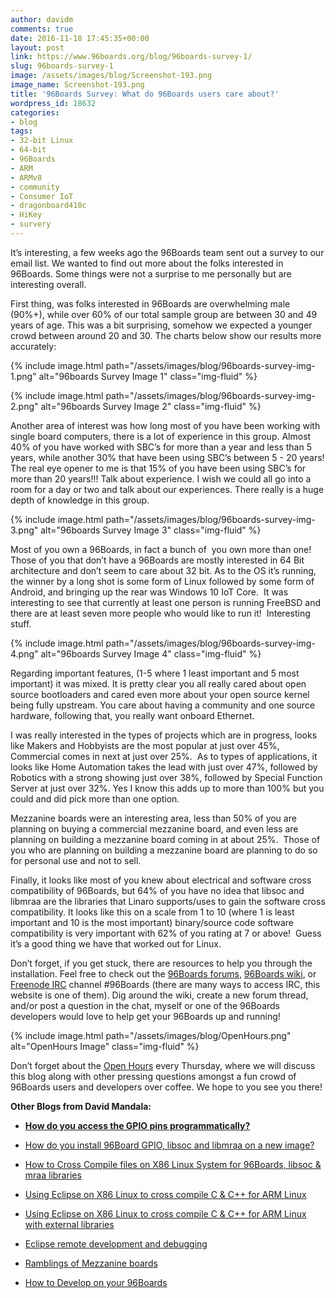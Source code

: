 ```yaml
---
author: davidm
comments: true
date: 2016-11-18 17:45:35+00:00
layout: post
link: https://www.96boards.org/blog/96boards-survey-1/
slug: 96boards-survey-1
image: /assets/images/blog/Screenshot-193.png
image_name: Screenshot-193.png
title: '96Boards Survey: What do 96Boards users care about?'
wordpress_id: 18632
categories:
- blog
tags:
- 32-bit Linux
- 64-bit
- 96Boards
- ARM
- ARMv8
- community
- Consumer IoT
- dragonboard410c
- HiKey
- survery
---
```


It’s interesting, a few weeks ago the 96Boards team sent out a survey to our email list. We wanted to find out more about the folks interested in 96Boards. Some things were not a surprise to me personally but are interesting overall.

First thing, was folks interested in 96Boards are overwhelming male (90%+), while over 60% of our total sample group are between 30 and 49 years of age. This was a bit surprising, somehow we expected a younger crowd between around 20 and 30. The charts below show our results more accurately:

{% include image.html path="/assets/images/blog/96boards-survey-img-1.png" alt="96boards Survey Image 1" class="img-fluid" %}

{% include image.html path="/assets/images/blog/96boards-survey-img-2.png" alt="96boards Survey Image 2" class="img-fluid" %}

Another area of interest was how long most of you have been working with single board computers, there is a lot of experience in this group. Almost 40% of you have worked with SBC’s for more than a year and less than 5 years, while another 30% that have been using SBC’s between 5 - 20 years! The real eye opener to me is that 15% of you have been using SBC’s for more than 20 years!!! Talk about experience. I wish we could all go into a room for a day or two and talk about our experiences. There really is a huge depth of knowledge in this group.

{% include image.html path="/assets/images/blog/96boards-survey-img-3.png" alt="96boards Survey Image 3" class="img-fluid" %}

Most of you own a 96Boards, in fact a bunch of  you own more than one! Those of you that don’t have a 96Boards are mostly interested in 64 Bit architecture and don’t seem to care about 32 bit. As to the OS it’s running, the winner by a long shot is some form of Linux followed by some form of Android, and bringing up the rear was Windows 10 IoT Core.  It was interesting to see that currently at least one person is running FreeBSD and there are at least seven more people who would like to run it!  Interesting stuff.

{% include image.html path="/assets/images/blog/96boards-survey-img-4.png" alt="96boards Survey Image 4" class="img-fluid" %}

Regarding important features, (1-5 where 1 least important and 5 most important) it was mixed. It is pretty clear you all really cared about open source bootloaders and cared even more about your open source kernel being fully upstream. You care about having a community and one source hardware, following that, you really want onboard Ethernet.

I was really interested in the types of projects which are in progress, looks like Makers and Hobbyists are the most popular at just over 45%, Commercial comes in next at just over 25%.  As to types of applications, it looks like Home Automation takes the lead with just over 47%, followed by Robotics with a strong showing just over 38%, followed by Special Function Server at just over 32%. Yes I know this adds up to more than 100% but you could and did pick more than one option.

Mezzanine boards were an interesting area, less than 50% of you are planning on buying a commercial mezzanine board, and even less are planning on building a mezzanine board coming in at about 25%.  Those of you who are planning on building a mezzanine board are planning to do so for personal use and not to sell.

Finally, it looks like most of you knew about electrical and software cross compatibility of 96Boards, but 64% of you have no idea that libsoc and libmraa are the libraries that Linaro supports/uses to gain the software cross compatibility. It looks like this on a scale from 1 to 10 (where 1 is least important and 10 is the most important) binary/source code software compatibility is very important with 62% of you rating at 7 or above!  Guess it’s a good thing we have that worked out for Linux.

Don’t forget, if you get stuck, there are resources to help you through the installation. Feel free to check out the [96Boards forums](https://discuss.96boards.org/), [96Boards wiki](https://github.com/96boards/documentation/), or [Freenode IRC](http://webchat.freenode.net/?channels=%2396boards) channel #96Boards (there are many ways to access IRC, this website is one of them). Dig around the wiki, create a new forum thread, and/or post a question in the chat, myself or one of the 96Boards developers would love to help get your 96Boards up and running!

{% include image.html path="/assets/images/blog/OpenHours.png" alt="OpenHours Image" class="img-fluid" %}

Don’t forget about the [Open Hours](/openhours/) every Thursday, where we will discuss this blog along with other pressing questions amongst a fun crowd of 96Boards users and developers over coffee. We hope to you see you there!

**Other Blogs from David Mandala:**




  * **[How do you access the GPIO pins programmatically?](/blog/access-gpio-pins-programmatically/)**


  * [How do you install 96Board GPIO, libsoc and libmraa on a new image?](/blog/install-96boardgpio-libsoc-libmraa-new-image/)


  * [How to Cross Compile files on X86 Linux System for 96Boards, libsoc & mraa libraries](/blog/cross-compile-files-x86-linux-to-96boards/)


  * [Using Eclipse on X86 Linux to cross compile C & C++ for ARM Linux](/blog/eclipse-x86-linux-cross-compile-arm-linux/)


  * [Using Eclipse on X86 Linux to cross compile C & C++ for ARM Linux with external libraries](/blog/eclipse-x86-linux-cross-compile-arm-linux-external-libraries/)


  * [Eclipse remote development and debugging](/blog/eclipse-remote-development-debugging/)


  * [Ramblings of Mezzanine boards](/blog/ramblings-mezzanine-boards/)


  * [How to Develop on your 96Boards](/blog/how-to-develop-on-your-96boards/)
